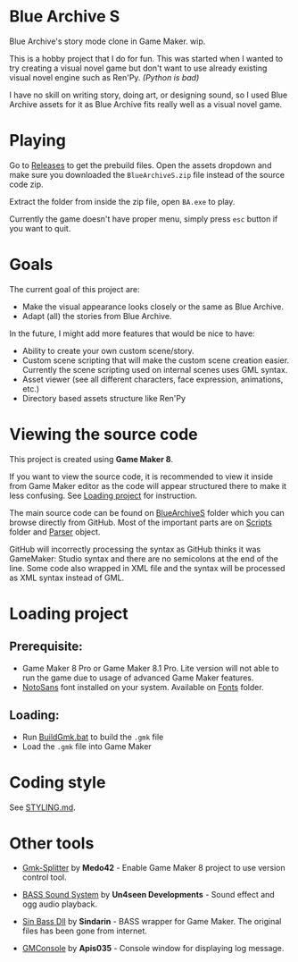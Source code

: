 # Blue Archive S

Blue Archive's story mode clone in Game Maker. wip.

This is a hobby project that I do for fun. This was started when I wanted to try creating a visual novel game but don't want to use already existing visual novel engine such as Ren'Py. *(Python is bad)*

I have no skill on writing story, doing art, or designing sound, so I used Blue Archive assets for it as Blue Archive fits really well as a visual novel game.

# Playing

Go to [Releases](https://github.com/Apis035/Blue-Archive-S/releases) to get the prebuild files. Open the assets dropdown and make sure you downloaded the `BlueArchiveS.zip` file instead of the source code zip.

Extract the folder from inside the zip file, open `BA.exe` to play.

Currently the game doesn't have proper menu, simply press `esc` button if you want to quit.

# Goals

The current goal of this project are:
- Make the visual appearance looks closely or the same as Blue Archive.
- Adapt (all) the stories from Blue Archive.

In the future, I might add more features that would be nice to have:
- Ability to create your own custom scene/story.
- Custom scene scripting that will make the custom scene creation easier. Currently the scene scripting used on internal scenes uses GML syntax.
- Asset viewer (see all different characters, face expression, animations, etc.)
- Directory based assets structure like Ren'Py

# Viewing the source code

This project is created using **Game Maker 8**.

If you want to view the source code, it is recommended to view it inside from Game Maker editor as the code will appear structured there to make it less confusing. See [Loading project](#loading-project) for instruction.

The main source code can be found on [BlueArchiveS](src/BlueArchiveS/) folder which you can browse directly from GitHub. Most of the important parts are on [Scripts](src/BlueArchiveS/Scripts/) folder and [Parser](src/BlueArchiveS/Objects/Parser.events/) object.

GitHub will incorrectly processing the syntax as GitHub thinks it was GameMaker: Studio syntax and there are no semicolons at the end of the line. Some code also wrapped in XML file and the syntax will be processed as XML syntax instead of GML.

# Loading project

## Prerequisite:

- Game Maker 8 Pro or Game Maker 8.1 Pro. Lite version will not able to run the game due to usage of advanced Game Maker features.
- [NotoSans](https://fonts.google.com/noto/specimen/Noto+Sans) font installed on your system. Available on [Fonts](src/Fonts/) folder.

## Loading:

- Run [BuildGmk.bat](src/BuildGmk.bat) to build the `.gmk` file
- Load the `.gmk` file into Game Maker

# Coding style

See [STYLING.md](STYLING.md).

# Other tools

- [Gmk-Splitter](https://github.com/Medo42/Gmk-Splitter) by **Medo42** - Enable Game Maker 8 project to use version control tool.

- [BASS Sound System](https://www.un4seen.com/) by **Un4seen Developments** - Sound effect and ogg audio playback.

- [Sin Bass Dll](https://web.archive.org/web/20110921141909/http://gmc.yoyogames.com/index.php?showtopic=460201) by **Sindarin** - BASS wrapper for Game Maker. The original files has been gone from internet.

- [GMConsole](https://github.com/Apis035/GMConsole) by **Apis035** - Console window for displaying log message.